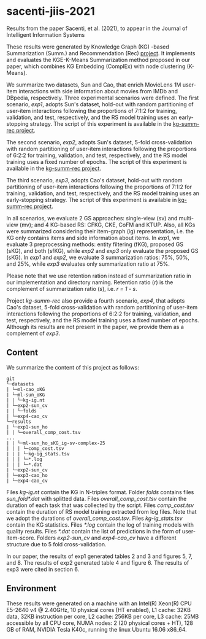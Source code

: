 # sacenti-jiis-2021
Results from the paper Sacenti, et al. (2021), to appear in the Journal of Intelligent Information Systems

These results were generated by Knowledge Graph (KG) -based Summarization (Summ.) and Recommendation (Rec) [project](https://github.com/juarezsacenti/kg-summ-rec).
It implements and evaluates the KGE-K-Means Summarization method proposed in our paper, which combines KG Embedding (ComplEx) with node clustering (K-Means).

We summarize two datasets, Sun and Cao, that enrich MovieLens 1M user-item interactions with side information about movies from IMDb and DBpedia, respectively.
Three experimental scenarios were defined. The first scenario, <em>exp1</em>, adopts Sun's dataset, hold-out with random partitioning of user-item interactions following the proportions of 7:1:2 for training, validation, and test, respectively, and the RS model training uses an early-stopping strategy. The script of this experiment is available in the [kg-summ-rec project](https://github.com/juarezsacenti/kg-summ-rec/examples/Sacenti-JIIS2021-revised/run_exp1-sun_ho_complex.sh).

The second scenario, <em>exp2</em>, adopts Sun's dataset, 5-fold cross-validation with random partitioning of user-item interactions following the proportions of 6:2:2 for training, validation, and test, respectively, and the RS model training uses a fixed number of epochs. The script of this experiment is available in the [kg-summ-rec project](https://github.com/juarezsacenti/kg-summ-rec/examples/Sacenti-JIIS2021-revised/run_exp2-sun_cv_complex.sh).

The third scenario, <em>exp3</em>, adopts Cao's dataset, hold-out with random partitioning of user-item interactions following the proportions of 7:1:2 for training, validation, and test, respectively, and the RS model training uses an early-stopping strategy. The script of this experiment is available in [kg-summ-rec project](https://github.com/juarezsacenti/kg-summ-rec/examples/Sacenti-JIIS2021-revised/run_exp3-cao_ho_complex.sh).

In all scenarios, we evaluate 2 GS approaches: single-view (sv) and multi-view (mv); and 4 KG-based RS: CFKG, CKE, CoFM and KTUP. Also, all KGs were summarized considering their item-graph (ig) representation, i.e. the KG only contains items and side information about items. In <em>exp1</em>, we evaluate 3 preprocessing methods: entity filtering (fKG), proposed GS (sKG), and both (sfKG), while <em>exp2</em> and <em>exp3</em> only evaluate the proposed GS (sKG). In <em>exp1</em> and <em>exp2</em>, we evaluate 3 summarization ratios: 75%, 50%, and 25%, while <em>exp3</em> evaluates only summarization ratio at 75%.

Please note that we use retention ration instead of summarization ratio in our implementation and directory naming. Retention ratio (<em>r</em>) is the complement of summarization ratio (<em>s</em>), i.e. <em>r = 1 - s</em>.

Project <em>kg-summ-rec</em> also provide a fourth scenario, <em>exp4</em>, that adopts Cao's dataset, 5-fold cross-validation with random partitioning of user-item interactions following the proportions of 6:2:2 for training, validation, and test, respectively, and the RS model training uses a fixed number of epochs. Although its results are not present in the paper, we provide them as a complement of <em>exp3</em>.


## Content

We summarize the content of this project as follows:

```
git
└─datasets
| └─ml-cao_oKG
| └─ml-sun_oKG
| | └─kg-ig.nt
| └─exp2-sun_cv
| | └─folds
| └─exp4-cao_cv
└─results
| └─exp1-sun_ho
| | └─overall_comp_cost.tsv
...
| | └─ml-sun_ho_sKG_ig-sv-complex-25
| | | └─comp_cost.tsv
| | | └─kg-ig_stats.tsv
| | | └─*.log
| | | └─*.dat
| └─exp2-sun_cv
| └─exp3-cao_ho
| └─exp4-cao_cv
```

Files <em>kg-ig.nt</em> contain the KG in N-triples format. Folder <em>folds</em> contains files <em>sun\_fold\*.dat</em> with splitted data. 
Files <em>overall\_comp\_cost.tsv</em> contain the duration of each task that was collected by the script. Files <em>comp\_cost.tsv</em> contain the duration of RS model training extracted from log files. Note that we adopt the durations of <em>overall\_comp\_cost.tsv</em>.
Files <em>kg-ig\_stats.tsv</em> contain the KG statistics. Files <em>\*.log</em> contain the log of training models with quality results. Files <em>\*.dat</em> contain the list of predictions in the form of user-item-score. Folders <em>exp2-sun\_cv</em> and <em>exp4-cao_cv</em> have a different structure due to 5 fold cross-validation.

In our paper, the results of exp1 generated tables 2 and 3 and figures 5, 7, and 8. The results of exp2 generated table 4 and figure 6. The results of exp3 were cited in section 6.

## Environment
These results were generated on a machine with an Intel(R) Xeon(R) CPU E5-2640 v4 @ 2.40GHz, 10 physical cores (HT enabled), L1 cache: 32KB data, 32KB instruction per core, L2 cache: 256KB per core, L3 cache: 25MB accessible by all CPU core, NUMA nodes: 2 (20 physical cores + HT), 128 GB of RAM, NVIDIA Tesla K40c, running the linux Ubuntu 16.06 x86_64.

